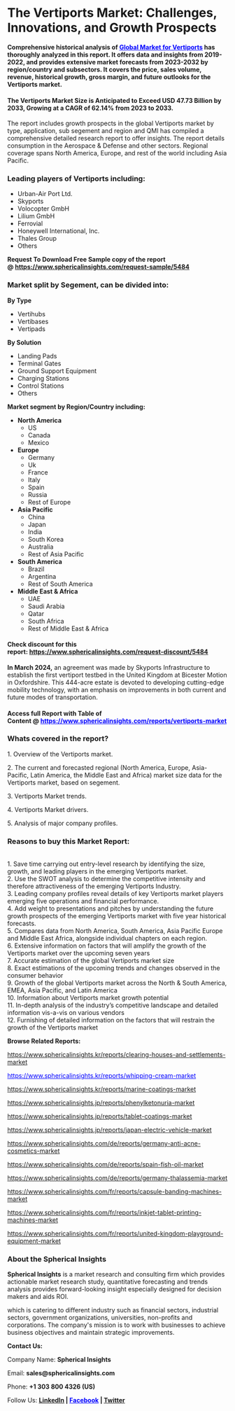 <h1>The Vertiports Market: Challenges, Innovations, and Growth Prospects</h1>
<div class="content-body__detail">
<section id="section_0" class="entry fr-view">
<p><strong>Comprehensive historical analysis of&nbsp;<span style="color: #0000ff;"><a style="color: #0000ff;" href="https://www.sphericalinsights.com/reports/vertiports-market" target="_blank" rel="noopener">Global Market for Vertiports</a></span>&nbsp;has thoroughly analyzed in this report. It offers data and insights from 2019-2022, and provides extensive market forecasts from 2023-2032 by region/country and subsectors. It covers the price, sales volume, revenue, historical growth, gross margin, and future outlooks for the Vertiports market.</strong></p>
<h4><strong>The Vertiports Market Size is Anticipated to Exceed USD 47.73 Billion by 2033, Growing at a CAGR of 62.14% from 2023 to 2033.</strong></h4>
<p>The report includes growth prospects in the global Vertiports market by type, application, sub segement and region and QMI has compiled a comprehensive detailed research report to offer insights. The report details consumption in the Aerospace &amp; Defense and other sectors. Regional coverage spans North America, Europe, and rest of the world including Asia Pacific.</p>
<h3><strong>Leading players of Vertiports including:</strong></h3>
<ul>
<li>Urban-Air Port Ltd.</li>
<li>Skyports</li>
<li>Volocopter GmbH</li>
<li>Lilium GmbH</li>
<li>Ferrovial</li>
<li>Honeywell International, Inc.</li>
<li>Thales Group</li>
<li>Others</li>
</ul>
<p><strong>Request To Download Free Sample copy of the report @&nbsp;<a href="https://www.sphericalinsights.com/request-sample/5484" target="_blank" rel="noopener">https://www.sphericalinsights.com/request-sample/5484</a></strong></p>
<h3><strong>Market split by Segement, can be divided into:</strong></h3>
<p><strong>By Type</strong></p>
<ul>
<li>Vertihubs</li>
<li>Vertibases</li>
<li>Vertipads</li>
</ul>
<p><strong>By Solution</strong></p>
<ul>
<li>Landing Pads</li>
<li>Terminal Gates</li>
<li>Ground Support Equipment</li>
<li>Charging Stations</li>
<li>Control Stations</li>
<li>Others</li>
</ul>
<p><strong>Market segment by Region/Country including:</strong></p>
<ul>
<li><strong>North America</strong>
<ul>
<li>US</li>
<li>Canada</li>
<li>Mexico</li>
</ul>
</li>
<li><strong>Europe</strong>
<ul>
<li>Germany</li>
<li>Uk</li>
<li>France</li>
<li>Italy</li>
<li>Spain</li>
<li>Russia</li>
<li>Rest of Europe</li>
</ul>
</li>
<li><strong>Asia Pacific</strong>
<ul>
<li>China</li>
<li>Japan</li>
<li>India</li>
<li>South Korea</li>
<li>Australia</li>
<li>Rest of Asia Pacific</li>
</ul>
</li>
<li><strong>South America</strong>
<ul>
<li>Brazil</li>
<li>Argentina</li>
<li>Rest of South America</li>
</ul>
</li>
<li><strong>Middle East &amp; Africa</strong>
<ul>
<li>UAE</li>
<li>Saudi Arabia</li>
<li>Qatar</li>
<li>South Africa</li>
<li>Rest of Middle East &amp; Africa</li>
</ul>
</li>
</ul>
<h4>Check discount for this report:&nbsp;<a href="https://www.sphericalinsights.com/request-discount/5484" target="_blank" rel="noopener">https://www.sphericalinsights.com/request-discount/5484</a></h4>
<p><strong>In March 2024,</strong>&nbsp;an agreement was made by Skyports Infrastructure to establish the first vertiport testbed in the United Kingdom at Bicester Motion in Oxfordshire. This 444-acre estate is devoted to developing cutting-edge mobility technology, with an emphasis on improvements in both current and future modes of transportation.</p>
<h4>Access full Report with Table of Content&nbsp;@&nbsp;<span style="color: #0000ff;"><a style="color: #0000ff;" href="https://www.sphericalinsights.com/reports/vertiports-market" target="_blank" rel="noopener">https://www.sphericalinsights.com/reports/vertiports-market</a></span></h4>
<h3><strong>Whats covered in the report?</strong></h3>
<p>1. Overview of the Vertiports market.</p>
<p>2. The current and forecasted regional (North America, Europe, Asia-Pacific, Latin America, the Middle East and Africa) market size data for the Vertiports market, based on segement.</p>
<p>3. Vertiports Market trends.</p>
<p>4. Vertiports Market drivers.</p>
<p>5. Analysis of major company profiles.</p>
<h3><strong>Reasons to buy this Market Report:</strong></h3>
<p><br />1. Save time carrying out entry-level research by identifying the size, growth, and leading players in the emerging Vertiports market.<br />2. Use the SWOT analysis to determine the competitive intensity and therefore attractiveness of the emerging Vertiports Industry.<br />3. Leading company profiles reveal details of key Vertiports market players emerging five operations and financial performance.<br />4. Add weight to presentations and pitches by understanding the future growth prospects of the emerging Vertiports market with five year historical forecasts.<br />5. Compares data from North America, South America, Asia Pacific Europe and Middle East Africa, alongside individual chapters on each region.<br />6. Extensive information on factors that will amplify the growth of the Vertiports market over the upcoming seven years<br />7. Accurate estimation of the global Vertiports market size<br />8. Exact estimations of the upcoming trends and changes observed in the consumer behavior<br />9. Growth of the global Vertiports market across the North &amp; South America, EMEA, Asia Pacific, and Latin America<br />10. Information about Vertiports market growth potential<br />11. In-depth analysis of the industry&rsquo;s competitive landscape and detailed information vis-a-vis on various vendors<br />12. Furnishing of detailed information on the factors that will restrain the growth of the Vertiports market</p>
<p><strong>Browse Related Reports:</strong></p>
<p><a href="https://www.sphericalinsights.kr/reports/clearing-houses-and-settlements-market">https://www.sphericalinsights.kr/reports/clearing-houses-and-settlements-market</a></p>
<p><span style="color: #0000ff;"><a style="color: #0000ff;" href="https://www.sphericalinsights.kr/reports/whipping-cream-market">https://www.sphericalinsights.kr/reports/whipping-cream-market</a></span></p>
<p><a href="https://www.sphericalinsights.kr/reports/marine-coatings-market">https://www.sphericalinsights.kr/reports/marine-coatings-market</a></p>
<p><a href="https://www.sphericalinsights.jp/reports/phenylketonuria-market">https://www.sphericalinsights.jp/reports/phenylketonuria-market</a></p>
<p><a href="https://www.sphericalinsights.jp/reports/tablet-coatings-market">https://www.sphericalinsights.jp/reports/tablet-coatings-market</a></p>
<p><a href="https://www.sphericalinsights.jp/reports/japan-electric-vehicle-market">https://www.sphericalinsights.jp/reports/japan-electric-vehicle-market</a></p>
<p><a href="https://www.sphericalinsights.com/de/reports/germany-anti-acne-cosmetics-market">https://www.sphericalinsights.com/de/reports/germany-anti-acne-cosmetics-market</a></p>
<p><a href="https://www.sphericalinsights.com/de/reports/spain-fish-oil-market">https://www.sphericalinsights.com/de/reports/spain-fish-oil-market</a>&nbsp;</p>
<p><a href="https://www.sphericalinsights.com/de/reports/germany-thalassemia-market">https://www.sphericalinsights.com/de/reports/germany-thalassemia-market</a></p>
<p><a href="https://www.sphericalinsights.com/fr/reports/capsule-banding-machines-market">https://www.sphericalinsights.com/fr/reports/capsule-banding-machines-market</a></p>
<p><a href="https://www.sphericalinsights.com/fr/reports/inkjet-tablet-printing-machines-market">https://www.sphericalinsights.com/fr/reports/inkjet-tablet-printing-machines-market</a></p>
<p><a href="https://www.sphericalinsights.com/fr/reports/united-kingdom-playground-equipment-market">https://www.sphericalinsights.com/fr/reports/united-kingdom-playground-equipment-market</a></p>
<h3><strong>About the Spherical Insights</strong></h3>
<p><strong>Spherical Insights</strong>&nbsp;is a market research and consulting firm which provides actionable market research study, quantitative forecasting and trends analysis provides forward-looking insight especially designed for decision makers and aids ROI.</p>
<p>which is catering to different industry such as financial sectors, industrial sectors, government organizations, universities, non-profits and corporations. The company's mission is to work with businesses to achieve business objectives and maintain strategic improvements.</p>
<p><strong>Contact Us:</strong></p>
<p>Company Name:&nbsp;<strong>Spherical Insights</strong></p>
<p>Email:&nbsp;<strong>sales@sphericalinsights.com</strong></p>
<p>Phone:&nbsp;<strong>+1 303 800 4326 (US)</strong></p>
<p>Follow Us:&nbsp;<strong><a href="https://www.linkedin.com/company/spherical-insight/"><u>LinkedIn</u></a>&nbsp;|&nbsp;<span style="color: #0000ff;"><a style="color: #0000ff;" href="https://www.facebook.com/sphericalinsights22"><u>Facebook</u></a>&nbsp;</span>|&nbsp;<a href="https://twitter.com/SInsights_US"><u>Twitter</u></a></strong></p>
<div class="clear">&nbsp;</div>
</section>
</div>
